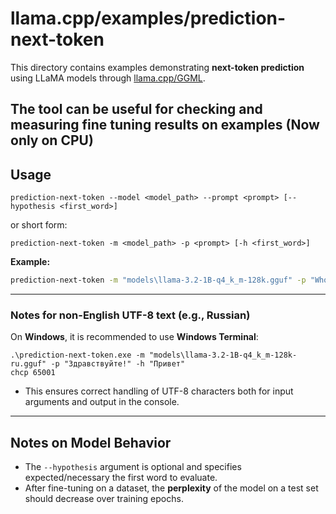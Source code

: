 # llama.cpp/examples/prediction-next-token

This directory contains examples demonstrating **next-token prediction** using LLaMA models through [llama.cpp/GGML](https://github.com/ggml-org/llama.cpp).

The tool can be useful for checking and measuring fine tuning results on examples
(Now only on CPU)
---

## Usage

```
prediction-next-token --model <model_path> --prompt <prompt> [--hypothesis <first_word>]
```

or short form:

```
prediction-next-token -m <model_path> -p <prompt> [-h <first_word>]
```

**Example:**

```bash
prediction-next-token -m "models\llama-3.2-1B-q4_k_m-128k.gguf" -p "Who invented E=mc^2?" -h "Einstein"
```

---

### Notes for non-English UTF-8 text (e.g., Russian)

On **Windows**, it is recommended to use **Windows Terminal**:

```
.\prediction-next-token.exe -m "models\llama-3.2-1B-q4_k_m-128k-ru.gguf" -p "Здравствуйте!" -h "Привет"
chcp 65001
```

* This ensures correct handling of UTF-8 characters both for input arguments and output in the console.


---

## Notes on Model Behavior

* The `--hypothesis` argument is optional and specifies expected/necessary the first word to evaluate.
* After fine-tuning on a dataset, the **perplexity** of the model on a test set should decrease over training epochs.


